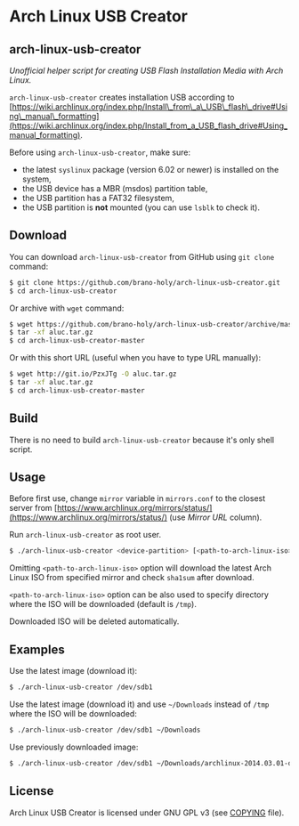 Arch Linux USB Creator
======================

arch-linux-usb-creator
----------------------
*Unofficial helper script for creating USB Flash Installation Media with Arch Linux.*

`arch-linux-usb-creator` creates installation USB according to [https://wiki.archlinux.org/index.php/Install\_from\_a\_USB\_flash\_drive#Using\_manual\_formatting](https://wiki.archlinux.org/index.php/Install_from_a_USB_flash_drive#Using_manual_formatting).

Before using `arch-linux-usb-creator`, make sure:

* the latest `syslinux` package (version 6.02 or newer) is installed 
  on the system,
* the USB device has a MBR (msdos) partition table,
* the USB partition has a FAT32 filesystem,
* the USB partition is **not** mounted (you can use `lsblk` to check it).

Download
--------
You can download `arch-linux-usb-creator` from GitHub using `git clone` command:
```bash
$ git clone https://github.com/brano-holy/arch-linux-usb-creator.git
$ cd arch-linux-usb-creator
```

Or archive with `wget` command:
```bash
$ wget https://github.com/brano-holy/arch-linux-usb-creator/archive/master.tar.gz -O aluc.tar.gz
$ tar -xf aluc.tar.gz
$ cd arch-linux-usb-creator-master
```

Or with this short URL (useful when you have to type URL manually):
```bash
$ wget http://git.io/PzxJTg -O aluc.tar.gz
$ tar -xf aluc.tar.gz
$ cd arch-linux-usb-creator-master
```

Build
-----
There is no need to build `arch-linux-usb-creator` because it's only shell script.

Usage
-----
Before first use, change `mirror` variable in `mirrors.conf` to the closest 
server from 
[https://www.archlinux.org/mirrors/status/](https://www.archlinux.org/mirrors/status/) 
(use *Mirror URL* column).

Run `arch-linux-usb-creator` as root user.

```bash
$ ./arch-linux-usb-creator <device-partition> [<path-to-arch-linux-iso>]
```

Omitting `<path-to-arch-linux-iso>` option will download the latest Arch Linux ISO 
from specified mirror and check `sha1sum` after download.

`<path-to-arch-linux-iso>` option can be also used to specify directory where 
the ISO will be downloaded (default is `/tmp`).

Downloaded ISO will be deleted automatically.

Examples
--------
Use the latest image (download it):
```bash
$ ./arch-linux-usb-creator /dev/sdb1
```

Use the latest image (download it) and use `~/Downloads` instead of `/tmp` 
where the ISO will be downloaded:
```bash
$ ./arch-linux-usb-creator /dev/sdb1 ~/Downloads
```

Use previously downloaded image:
```bash
$ ./arch-linux-usb-creator /dev/sdb1 ~/Downloads/archlinux-2014.03.01-dual.iso
```

License
-------
Arch Linux USB Creator is licensed under GNU GPL v3 (see 
[COPYING](https://github.com/brano-holy/arch-linux-usb-creator/blob/master/COPYING) 
file).
